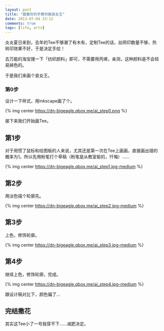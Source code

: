```yaml
---
layout: post
title: "握着你的手教你画哀女王"
date: 2013-07-04 23:12
comments: true
tags: [life, arts]
---
```


炎炎夏日来到，去年的Tee不够潮了有木有，定制Tee的话，丝网印数量不够，热转印效果不好，于是决定手绘！

去万能的淘宝搜一下「纺织颜料」即可，不需要用丙烯，亲测，这种颜料是不会轻易掉色的。

于是我们来画个哀女王。

### 第0步

设计一下样式，用inkscape画了个。

{% img center https://dn-bigeagle.qbox.me/ai_step0.png %}

接下来我们开始画Tee。

<!--more-->

## 第1步

对于用惯了鼠标和绘图板的人来说，尤其还是第一次在Tee上画画，直接画出错的概率为1。所以先用粉笔打个草稿（粉笔是从教室偷的，忏悔）……

{% img center https://dn-bigeagle.qbox.me/ai_step1.jpg-medium %}

## 第2步

用淡色描个轮廓先。

{% img center https://dn-bigeagle.qbox.me/ai_step2.jpg-medium %}

## 第3步

上色，修饰轮廓。

{% img center https://dn-bigeagle.qbox.me/ai_step3.jpg-medium %}

## 第4步

继续上色，修饰轮廓，完成。

{% img center https://dn-bigeagle.qbox.me/ai_step4.jpg-medium %}

跟设计稿对比下，颜色偏了…


## 完结撒花

其实这Tee小了一号我穿不下……减肥决定。
